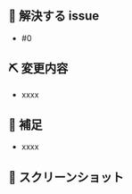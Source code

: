 ## 👏 解決する issue

<!-- 対応Issue番号 -->

-   \#0

## ⛏ 変更内容

<!-- 変更を端的に箇条書きで -->

-   xxxx

## 📝 補足

<!-- 補足事項があれば端的に箇条書きで -->

-   xxxx

## 📸 スクリーンショット

<!-- スタイルなどの変更の場合はスクリーンショットがあるとレビューしやすいです -->
